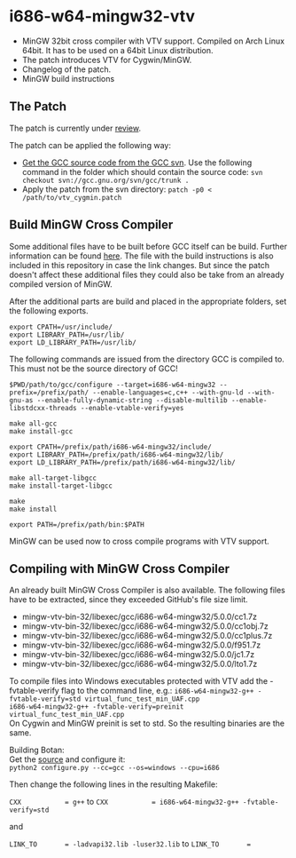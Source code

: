 i686-w64-mingw32-vtv
====================

* MinGW 32bit cross compiler with VTV support. Compiled on Arch Linux 64bit. It has to be used on a 64bit Linux distribution.
* The patch introduces VTV for Cygwin/MinGW.
* Changelog of the patch.
* MinGW build instructions

The Patch
---------
The patch is currently under [review](https://gcc.gnu.org/ml/gcc-patches/2014-09/msg01572.html).

The patch can be applied the following way:
* [Get the GCC source code from the GCC svn](https://gcc.gnu.org/wiki/SvnSetup). Use the following command in the folder which should contain the source code: 
```svn checkout svn://gcc.gnu.org/svn/gcc/trunk .```
* Apply the patch from the svn directory: 
```patch -p0 < /path/to/vtv_cygmin.patch```

Build MinGW Cross Compiler
--------------------------
Some additional files have to be built before GCC itself can be build. Further information can be found [here](http://sourceforge.net/p/mingw-w64/code/HEAD/tree/trunk/mingw-w64-doc/howto-build/mingw-w64-howto-build-adv.txt). The file with the build instructions is also included in this repository in case the link changes. But since the patch doesn't affect these additional files they could also be take from an already compiled version of MinGW.

After the additional parts are build and placed in the appropriate folders, set the following exports.
```
export CPATH=/usr/include/
export LIBRARY_PATH=/usr/lib/
export LD_LIBRARY_PATH=/usr/lib/
```

The following commands are issued from the directory GCC is compiled to. This must not be the source directory of GCC!

```
$PWD/path/to/gcc/configure --target=i686-w64-mingw32 --prefix=/prefix/path/ --enable-languages=c,c++ --with-gnu-ld --with-gnu-as --enable-fully-dynamic-string --disable-multilib --enable-libstdcxx-threads --enable-vtable-verify=yes

make all-gcc
make install-gcc

export CPATH=/prefix/path/i686-w64-mingw32/include/
export LIBRARY_PATH=/prefix/path/i686-w64-mingw32/lib/
export LD_LIBRARY_PATH=/prefix/path/i686-w64-mingw32/lib/

make all-target-libgcc
make install-target-libgcc

make
make install

export PATH=/prefix/path/bin:$PATH
```

MinGW can be used now to cross compile programs with VTV support.

Compiling with MinGW Cross Compiler
-----------------------------------
An already built MinGW Cross Compiler is also available. The following files have to be extracted, since they exceeded GitHub's file size limit.
* mingw-vtv-bin-32/libexec/gcc/i686-w64-mingw32/5.0.0/cc1.7z
* mingw-vtv-bin-32/libexec/gcc/i686-w64-mingw32/5.0.0/cc1obj.7z
* mingw-vtv-bin-32/libexec/gcc/i686-w64-mingw32/5.0.0/cc1plus.7z
* mingw-vtv-bin-32/libexec/gcc/i686-w64-mingw32/5.0.0/f951.7z
* mingw-vtv-bin-32/libexec/gcc/i686-w64-mingw32/5.0.0/jc1.7z
* mingw-vtv-bin-32/libexec/gcc/i686-w64-mingw32/5.0.0/lto1.7z

To compile files into Windows executables protected with VTV add the -fvtable-verify flag to the command line, e.g.:
```i686-w64-mingw32-g++ -fvtable-verify=std virtual_func_test_min_UAF.cpp```
<br>
```i686-w64-mingw32-g++ -fvtable-verify=preinit virtual_func_test_min_UAF.cpp```
<br>
On Cygwin and MinGW preinit is set to std. So the resulting binaries are the same.

Building Botan:<br>
Get the [source](https://botan.randombit.net) and configure it:<br>
```python2 configure.py --cc=gcc --os=windows --cpu=i686```

Then change the following lines in the resulting Makefile: 

```CXX           = g++```
to
```CXX           = i686-w64-mingw32-g++ -fvtable-verify=std```

and

```LINK_TO       = -ladvapi32.lib -luser32.lib```
to
```LINK_TO       = ```

